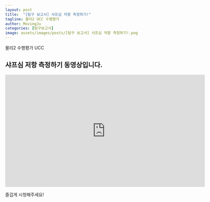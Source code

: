 ```yaml
---
layout: post
title:  "[탐구 보고서] 샤프심 저항 측정하기!"
tagline: 물리2 UCC 수행평가
author: MovingJu
categories: [탐구보고서]
image: assets/images/posts/[탐구 보고서] 샤프심 저항 측정하기!.png
---
```

물리2 수행평가 UCC

## 샤프심 저항 측정하기 동영상입니다.

<iframe id="ytplayer" type="text/html" width="640" height="360"
  src="https://www.youtube.com/embed/ORWmsNLsFo4?autoplay=1&origin=http://example.com"
  frameborder="0" allow="accelerometer; autoplay; encrypted-media; gyroscope; picture-in-picture" allowfullscreen></iframe>


즐겁게 시청해주세요!